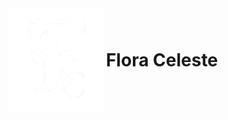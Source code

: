 <div style="display: inline;">
  <img src="Codigo/Img/logo.svg" alt="Logo Flora Celeste" style="vertical-align: middle;">
  <h1 style="display: inline; vertical-align: middle;">Flora Celeste</h1>
</div>
